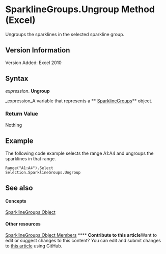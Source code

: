 
# SparklineGroups.Ungroup Method (Excel)

Ungroups the sparklines in the selected sparkline group.


## Version Information

Version Added: Excel 2010 


## Syntax

 _expression_. **Ungroup**

 _expression_A variable that represents a  ** [SparklineGroups](9bc6be34-fa2e-8652-ca92-fa9630b4d7a6.md)** object.


### Return Value

Nothing


## Example

The following code example selects the range A1:A4 and ungroups the sparklines in that range.


```
Range("A1:A4").Select 
Selection.SparklineGroups.Ungroup
```


## See also


#### Concepts


 [SparklineGroups Object](9bc6be34-fa2e-8652-ca92-fa9630b4d7a6.md)
#### Other resources


 [SparklineGroups Object Members](8737796e-c3dc-4304-0835-c04712a712a5.md)
****   **Contribute to this article**Want to edit or suggest changes to this content? You can edit and submit changes to  [this article](https://github.com/jhershey00/VBA_Excel_Test/OpenXMLCon/articles/c67c54f4-d5d1-5f12-2413-671db612a954.md) using GitHub.

